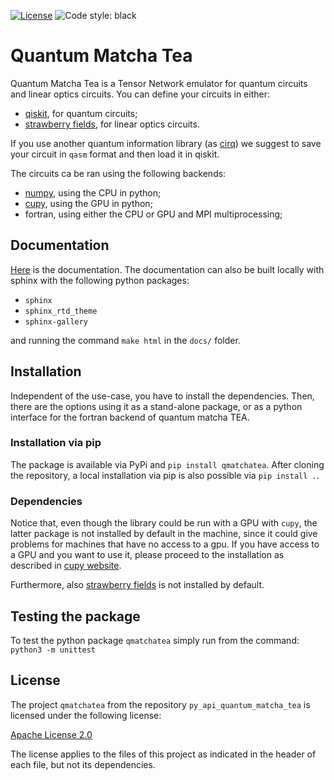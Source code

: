 [![License](https://img.shields.io/badge/License-Apache_2.0-blue.svg)](https://opensource.org/licenses/Apache-2.0)
![Code style: black](https://img.shields.io/badge/code%20style-black-000000.svg)

# Quantum Matcha Tea

Quantum Matcha Tea is a Tensor Network emulator for quantum circuits and linear optics circuits.
You can define your circuits in either:

- [qiskit](https://github.com/Qiskit), for quantum circuits;
- [strawberry fields](https://github.com/XanaduAI/strawberryfields), for linear optics circuits.

If you use another quantum information library (as [cirq](https://quantumai.google/cirq)) we suggest to save your circuit in `qasm`
format and then load it in qiskit.

The circuits ca be ran using the following backends:

- [numpy](https://numpy.org/), using the CPU in python;
- [cupy](https://cupy.dev/), using the GPU in python;
- fortran, using either the CPU or GPU and MPI multiprocessing;

## Documentation

[Here](https://quantum_matcha_tea.baltig-pages.infn.it/py_api_quantum_matcha_tea) is the documentation.
The documentation can also be built locally with sphinx with the following python packages:

- `sphinx`
- `sphinx_rtd_theme`
- `sphinx-gallery`

and running the command `make html` in the `docs/` folder.

## Installation

Independent of the use-case, you have to install the dependencies. Then,
there are the options using it as a stand-alone package,
or as a python interface for the fortran backend of quantum matcha TEA.

### Installation via pip

The package is available via PyPi and `pip install qmatchatea`.
After cloning the repository, a local installation via pip is
also possible via `pip install .`.

### Dependencies

Notice that, even though the library could be run with a GPU with `cupy`, the latter package is not installed
by default in the machine, since it could give problems
for machines that have no access to a gpu.
If you have access to a GPU and you want to use it,
please proceed to the installation as described in [cupy website](https://docs.cupy.dev/en/stable/install.html).

Furthermore, also [strawberry fields](https://github.com/XanaduAI/strawberryfields) is not installed by default.

## Testing the package

To test the python package `qmatchatea` simply run from the command:
``
python3 -m unittest
``

## License

The project `qmatchatea` from the repository `py_api_quantum_matcha_tea`
is licensed under the following license:

[Apache License 2.0](LICENSE)

The license applies to the files of this project as indicated
in the header of each file, but not its dependencies.
